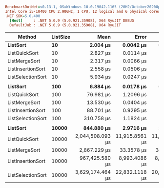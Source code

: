 ```ini

BenchmarkDotNet=v0.13.1, OS=Windows 10.0.19042.1165 (20H2/October2020Update)
Intel Core i5-10400 CPU 2.90GHz, 1 CPU, 12 logical and 6 physical cores
.NET SDK=5.0.400
  [Host]     : .NET 5.0.9 (5.0.921.35908), X64 RyuJIT DEBUG
  DefaultJob : .NET 5.0.9 (5.0.921.35908), X64 RyuJIT


```

| Method            | ListSize  |             Mean |          Error |         StdDev |    Ratio |  RatioSD |        Gen 0 |       Gen 1 |     Allocated |
| ----------------- | --------- | ---------------: | -------------: | -------------: | -------: | -------: | -----------: | ----------: | ------------: |
| **ListSort**      | **10**    |     **2.004 μs** |  **0.0042 μs** |  **0.0035 μs** | **1.00** | **0.00** |   **0.2213** |       **-** |      **1 KB** |
| ListQuickSort     | 10        |         2.827 μs |      0.0114 μs |      0.0107 μs |     1.41 |     0.00 |       0.8507 |           - |          5 KB |
| ListMergeSort     | 10        |         2.317 μs |      0.0066 μs |      0.0059 μs |     1.16 |     0.00 |       0.3586 |           - |          2 KB |
| ListInsertionSort | 10        |         2.558 μs |      0.0506 μs |      0.0423 μs |     1.28 |     0.02 |       0.5302 |           - |          3 KB |
| ListSelectionSort | 10        |         5.934 μs |      0.0247 μs |      0.0231 μs |     2.96 |     0.01 |       2.1362 |           - |         13 KB |
|                   |           |                  |                |                |          |          |              |             |               |
| **ListSort**      | **100**   |     **6.884 μs** |  **0.0178 μs** |  **0.0148 μs** | **1.00** | **0.00** |   **1.7090** |  **0.0229** |     **11 KB** |
| ListQuickSort     | 100       |        76.981 μs |      1.2096 μs |      1.1314 μs |    11.15 |     0.16 |      63.9648 |      1.2207 |        392 KB |
| ListMergeSort     | 100       |        13.530 μs |      0.0404 μs |      0.0378 μs |     1.96 |     0.01 |       4.8676 |      0.1221 |         30 KB |
| ListInsertionSort | 100       |        88.701 μs |      0.9295 μs |      0.8694 μs |    12.91 |     0.10 |      74.3408 |      2.1973 |        456 KB |
| ListSelectionSort | 100       |       310.758 μs |      1.1824 μs |      0.9231 μs |    45.15 |     0.15 |     175.7813 |      5.3711 |      1,078 KB |
|                   |           |                  |                |                |          |          |              |             |               |
| **ListSort**      | **10000** |   **844.880 μs** |  **2.9716 μs** |  **2.6343 μs** | **1.00** | **0.00** | **165.0391** | **81.0547** |  **1,016 KB** |
| ListQuickSort     | 10000     | 2,044,508.093 μs | 11,915.8561 μs | 11,146.0992 μs | 2,420.26 |    14.33 |  623000.0000 | 229000.0000 |  3,818,041 KB |
| ListMergeSort     | 10000     |     2,867.229 μs |     33.3578 μs |     31.2029 μs |     3.40 |     0.04 |     816.4063 |    398.4375 |      5,024 KB |
| ListInsertionSort | 10000     |   967,425.580 μs |  8,993.4086 μs |  8,412.4399 μs | 1,146.14 |     9.57 |  765000.0000 |   1000.0000 |  4,689,684 KB |
| ListSelectionSort | 10000     | 3,629,174.464 μs | 22,832.1118 μs | 20,240.0724 μs | 4,295.52 |    25.81 | 1722000.0000 | 681000.0000 | 10,549,146 KB |

